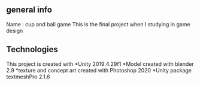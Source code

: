 ## general info
Name : cup and ball game
This is the final project when I studying in game design 
## Technologies
This project is created with 
*Unity 2019.4.29f1
*Model created with blender 2.9
*texture and concept art created with Photoshop 2020
*Unity package textmeshPro 2.1.6

